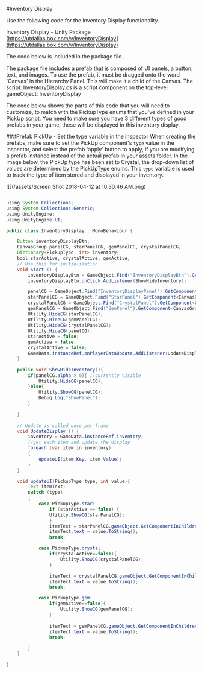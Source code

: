 #Inventory Display

Use the following code for the Inventory Display functionality

Inventory Display - Unity Package
[https://utdallas.box.com/v/InventoryDisplay](https://utdallas.box.com/v/InventoryDisplay)

The code below is included in the package file.

The package file includes a prefab that is composed of UI panels, a button, text, and images.  To use the prefab, it must be dragged onto the word 'Canvas' in the Hierarchy Panel.  This will make it a child of the Canvas.  The script: InventoryDisplay.cs is a script component on the top-level gameObject: InventoryDisplay

The code below shows the parts of this code that you will need to customize, to match with the PickupType enums that you've defined in your PickUp script.  You need to make sure you have 3 different types of good prefabs in your game, these will be displayed in this inventory display.

###Prefab PickUp - Set the type variable in the inspector
When creating the prefabs, make sure to set the PickUp component's `type` value in the inspector, and select the prefab 'apply' button to apply, if you are modifying a prefab instance instead of the actual prefab in your assets folder. In the image below, the PickUp type has been set to Crystal, the drop-down list of values are determined by the PickUpType enums. This `type` variable is used to track the type of item stored and displayed in your inventory.

![](/assets/Screen Shot 2018-04-12 at 10.30.46 AM.png)

```java

using System.Collections;
using System.Collections.Generic;
using UnityEngine;
using UnityEngine.UI;

public class InventoryDisplay : MonoBehaviour {

    Button inventoryDisplayBtn;
    CanvasGroup panelCG, starPanelCG, gemPanelCG, crystalPanelCG;
    Dictionary<PickupType, int> inventory;
    bool starActive, crystalActive, gemActive;
	// Use this for initialization
	void Start () {
        inventoryDisplayBtn = GameObject.Find("InventoryDisplayBtn").GetComponent<Button>();
        inventoryDisplayBtn.onClick.AddListener(ShowHideInventory);

        panelCG = GameObject.Find("InventoryDisplayPanel").GetComponent<CanvasGroup>();
        starPanelCG = GameObject.Find("StarPanel").GetComponent<CanvasGroup>();
        crystalPanelCG = GameObject.Find("CrystalPanel").GetComponent<CanvasGroup>();
        gemPanelCG = GameObject.Find("GemPanel").GetComponent<CanvasGroup>();
        Utility.HideCG(starPanelCG);
        Utility.HideCG(gemPanelCG);
        Utility.HideCG(crystalPanelCG);
        Utility.HideCG(panelCG);
        starActive = false;
        gemActive = false;
        crystalActive = false;
        GameData.instanceRef.onPlayerDataUpdate.AddListener(UpdateDisplay);
    }

    public void ShowHideInventory(){
        if(panelCG.alpha > 0){ //currently visible
            Utility.HideCG(panelCG);
        }else{
            Utility.ShowCG(panelCG);
            Debug.Log("ShowPanel");
        }

    }
	
	// Update is called once per frame
	void UpdateDisplay () {
        inventory = GameData.instanceRef.inventory;
        //get each item and update the display
        foreach (var item in inventory)
        {
            updateUI(item.Key, item.Value);
        }   
	}

    void updateUI(PickupType type, int value){
        Text itemText;
        switch (type)
        {
            case PickupType.star:
                if (starActive == false) { 
                Utility.ShowCG(starPanelCG);
                }
                itemText = starPanelCG.gameObject.GetComponentInChildren<Text>();
                itemText.text = value.ToString();
                break;

            case PickupType.crystal:
                if(crystalActive==false){
                    Utility.ShowCG(crystalPanelCG);
                }

                itemText = crystalPanelCG.gameObject.GetComponentInChildren<Text>();
                itemText.text = value.ToString();
                break;

            case PickupType.gem:
                if(gemActive==false){
                    Utility.ShowCG(gemPanelCG);
                }
               
                itemText = gemPanelCG.gameObject.GetComponentInChildren<Text>();
                itemText.text = value.ToString();
                break;

        }
    }

}

```

